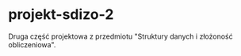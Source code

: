# projekt-sdizo-2

Druga część projektowa z przedmiotu "Struktury danych i złożoność obliczeniowa".
